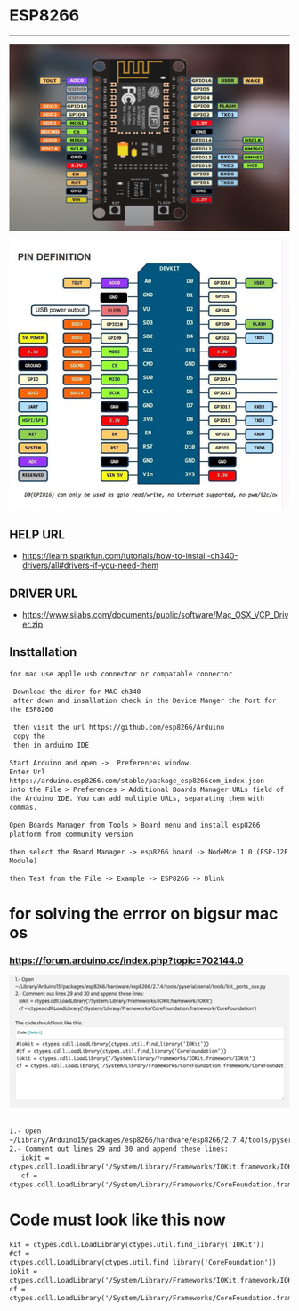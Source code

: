 # ESP8266 

--- 
![img](image/ESP8266-pin%20digram.png)

![img](image/esp8266-pin-digram.png)


## HELP URL 
* https://learn.sparkfun.com/tutorials/how-to-install-ch340-drivers/all#drivers-if-you-need-them

## DRIVER URL 
* https://www.silabs.com/documents/public/software/Mac_OSX_VCP_Driver.zip

## Insttallation 
```
for mac use applle usb connector or compatable connector  

 Download the direr for MAC ch340 
 after down and insallation check in the Device Manger the Port for the ESP8266 

 then visit the url https://github.com/esp8266/Arduino
 copy the 
 then in arduino IDE 

Start Arduino and open ->  Preferences window.
Enter Url 
https://arduino.esp8266.com/stable/package_esp8266com_index.json 
into the File > Preferences > Additional Boards Manager URLs field of the Arduino IDE. You can add multiple URLs, separating them with commas.

Open Boards Manager from Tools > Board menu and install esp8266 platform from community version 

then select the Board Manager -> esp8266 board -> NodeMce 1.0 (ESP-12E Module)

then Test from the File -> Example -> ESP8266 -> Blink 

```


# for solving the errror on bigsur mac os 
### https://forum.arduino.cc/index.php?topic=702144.0

![img](image/esp3266-mac-bigsur-issue-solution.png)

```

1.- Open ~/Library/Arduino15/packages/esp8266/hardware/esp8266/2.7.4/tools/pyserial/serial/tools/list_ports_osx.py
2.- Comment out lines 29 and 30 and append these lines:
   iokit = ctypes.cdll.LoadLibrary('/System/Library/Frameworks/IOKit.framework/IOKit')
   cf = ctypes.cdll.LoadLibrary('/System/Library/Frameworks/CoreFoundation.framework/CoreFoundation')
```

# Code must look like this now 
```
kit = ctypes.cdll.LoadLibrary(ctypes.util.find_library('IOKit'))
#cf = ctypes.cdll.LoadLibrary(ctypes.util.find_library('CoreFoundation'))
iokit = ctypes.cdll.LoadLibrary('/System/Library/Frameworks/IOKit.framework/IOKit')
cf = ctypes.cdll.LoadLibrary('/System/Library/Frameworks/CoreFoundation.framework/CoreFoundation')
```
